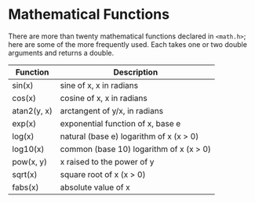 # Mathematical Functions

There are more than twenty mathematical functions declared in `<math.h>`; here are some of the more frequently used. Each takes one or two double arguments and returns a double.

| Function    | Description                             |
| ----------- | --------------------------------------- |
| sin(x)      | sine of x, x in radians                 |
| cos(x)      | cosine of x, x in radians               |
| atan2(y, x) | arctangent of y/x, in radians           |
| exp(x)      | exponential function of x, base e       |
| log(x)      | natural (base e) logarithm of x (x > 0) |
| log10(x)    | common (base 10) logarithm of x (x > 0) |
| pow(x, y)   | x raised to the power of y              |
| sqrt(x)     | square root of x (x > 0)                |
| fabs(x)     | absolute value of x                     |
